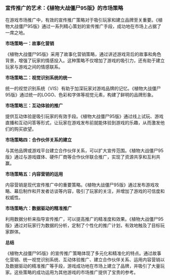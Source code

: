 ### 宣传推广的艺术：《植物大战僵尸95版》的市场策略

在游戏市场推广中，有效的宣传推广策略对于吸引玩家和建立品牌至关重要。《植物大战僵尸95版》通过一系列精心策划的宣传推广手段，成功地在市场上占据了一席之地。

**市场策略一：故事化营销**

《植物大战僵尸95版》采用了故事化营销策略，通过讲述游戏背后的故事和角色背景，增强了玩家的情感投入。这种策略不仅增加了游戏的吸引力，还有助于建立玩家与游戏之间的情感联系。

**市场策略二：视觉识别系统的统一**

统一的视觉识别系统（VIS）有助于加深玩家对游戏品牌的记忆。《植物大战僵尸95版》通过统一的LOGO、色彩和字体等视觉元素，构建了鲜明的品牌形象。

**市场策略三：互动体验的推广**

提供互动体验是吸引玩家的有效手段。《植物大战僵尸95版》通过线上试玩、游戏直播和互动问答等形式，让玩家在游戏发布前就能体验到游戏的乐趣，从而激发他们的购买欲望。

**市场策略四：合作伙伴关系的建立**

与其他品牌或游戏平台建立合作伙伴关系，可以扩大宣传范围。《植物大战僵尸95版》通过与游戏媒体、硬件厂商等合作伙伴联合推广，实现了资源共享和互利共赢。

**市场策略五：内容营销的运用**

内容营销是现代宣传推广中的重要策略。《植物大战僵尸95版》通过发布游戏攻略、幕后制作和开发者访谈等内容，吸引了玩家的关注，并增加了游戏的可信度和权威性。

**市场策略六：数据驱动的精准推广**

利用数据分析来指导宣传推广，可以提高推广的精准度和效果。《植物大战僵尸95版》通过对玩家行为数据的分析，定制了个性化的推广计划，有效地触及了目标玩家群体。

**总结**

《植物大战僵尸95版》的宣传推广策略体现了多元化和精准化的特点。通过故事化营销、统一视觉识别系统、互动体验推广、建立合作伙伴关系、运用内容营销以及数据驱动的精准推广等手段，游戏成功地在市场上建立了品牌，并吸引了大量玩家。这些策略的成功运用为其他游戏的市场推广提供了宝贵的参考。